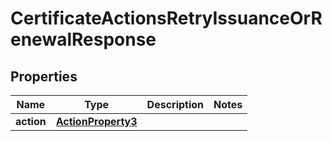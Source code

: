 

# CertificateActionsRetryIssuanceOrRenewalResponse


## Properties

| Name | Type | Description | Notes |
|------------ | ------------- | ------------- | -------------|
|**action** | [**ActionProperty3**](ActionProperty3.md) |  |  |



